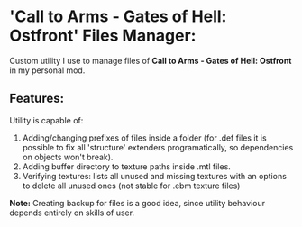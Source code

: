 'Call to Arms - Gates of Hell: Ostfront' Files Manager:
==============================
Custom utility I use to manage files of **Call to Arms - Gates of Hell: Ostfront** in my personal mod.

Features:
------------------------------
Utility is capable of:
1) Adding/changing prefixes of files inside a folder (for .def files it is possible to fix all 'structure' extenders programatically, so
dependencies on objects won't break).
2) Adding buffer directory to texture paths inside .mtl files.
3) Verifying textures: lists all unused and missing textures with an options to delete all unused ones (not stable for .ebm texture files)


**Note:**  Creating backup for files is a good idea, since utility behaviour depends entirely on skills of user.
